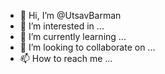 - 👋 Hi, I’m @UtsavBarman
- 👀 I’m interested in ...
- 🌱 I’m currently learning ...
- 💞️ I’m looking to collaborate on ...
- 📫 How to reach me ...

<!---
UtsavBarman/UtsavBarman is a ✨ special ✨ repository because its `README.md` (this file) appears on your GitHub profile.
You can click the Preview link to take a look at your changes.
--->
